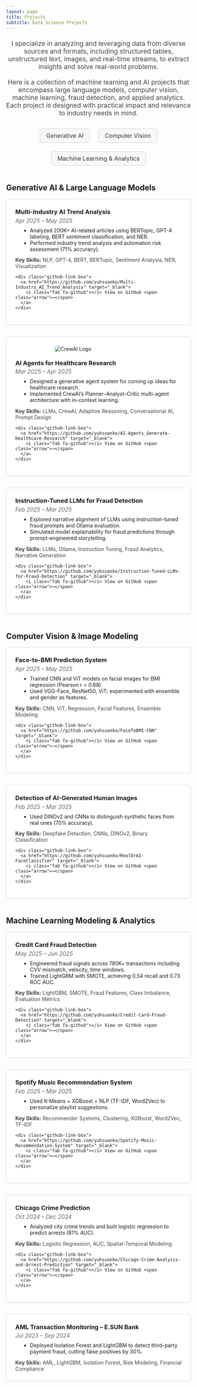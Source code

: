```yaml
---
layout: page
title: Projects
subtitle: Data Science Projects
---
```


<p style="max-width: 720px; margin: 1.5rem auto; text-align: center; font-size: 1.1rem; color: #444;">
  I specialize in analyzing and leveraging data from diverse sources and formats, including structured tables, unstructured text, images, and real-time streams, to extract insights and solve real-world problems.<br><br>
  Here is a collection of machine learning and AI projects that encompass large language models, computer vision, machine learning, fraud detection, and applied analytics. Each project is designed with practical impact and relevance to industry needs in mind.
</p>


<!-- Top Navigation Buttons -->
<div id="project-nav" style="display: flex; justify-content: center; gap: 1.5rem; margin-top: 2rem; margin-bottom: 2rem; flex-wrap: wrap;">
  <a href="#genai" class="project-anchor-btn">Generative AI</a>
  <a href="#vision" class="project-anchor-btn">Computer Vision</a>
  <a href="#risk" class="project-anchor-btn">Machine Learning & Analytics</a>
</div>

<!-- Styles -->
<style>
  html { scroll-behavior: smooth; }

  .project-anchor-btn {
    padding: 8px 16px;
    font-size: 1rem;
    border: 1px solid #ccc;
    border-radius: 6px;
    text-decoration: none;
    color: #333;
    background-color: #f8f8f8;
    transition: all 0.2s ease;
  }
  .project-anchor-btn:hover {
    background-color: #333;
    color: white;
    border-color: #333;
  }

  .project-group { margin-top: 3rem; }

  .project-card {
    border: 1px solid #ddd;
    border-radius: 8px;
    padding: 1.5rem;
    margin-bottom: 2rem;
    box-shadow: 0 1px 4px rgba(0,0,0,0.06);
    background: #fff;
  }

  .project-card h3 {
    margin-top: 0;
    margin-bottom: 0.3rem;
  }

  .project-card em {
    color: #666;
    font-size: 0.95rem;
  }

  .project-card ul {
    margin: 0.5rem 0 0.8rem 1rem;
  }

  .project-card p {
    margin: 0;
    color: #444;
  }

  .github-link-box {
    margin-top: 1.2rem;
    padding: 10px 16px;
    border: 1px solid #ddd;
    border-radius: 8px;
    background-color: #f9f9f9;
    display: inline-block;
    transition: background-color 0.2s ease;
  }

  .github-link-box a {
    text-decoration: none;
    font-weight: 600;
    color: #333;
    display: flex;
    align-items: center;
    gap: 8px;
    font-size: 1rem;
  }

  .github-link-box:hover {
    background-color: #f0f0f0;
  }

  .github-link-box .arrow {
    font-size: 1.1rem;
    color: #333;
  }

  .project-image {
  display: block;
  max-width: 240px;
  margin: 0 auto 1.2rem auto;
  border-radius: 6px;
  }
</style>


<!-- Section: Generative AI -->
<div class="project-group">
  <h2 id="genai">Generative AI & Large Language Models</h2>

  <div class="project-card">
    <h3>Multi-Industry AI Trend Analysis</h3>
    <p><em>Apr 2025 – May 2025</em></p>
    <ul>
      <li>Analyzed 200K+ AI-related articles using BERTopic, GPT-4 labeling, BERT sentiment classification, and NER.</li>
      <li>Performed industry trend analysis and automation risk assessment (71% accuracy).</li>
    </ul>
    <p><strong>Key Skills:</strong> NLP, GPT-4, BERT, BERTopic, Sentiment Analysis, NER, Visualization</p>

    <div class="github-link-box">
      <a href="https://github.com/yuhsuanko/Multi-Industry_AI_Trend_Analysis" target="_blank">
        <i class="fab fa-github"></i> View on GitHub <span class="arrow">→</span>
      </a>
    </div>

  </div>

  <div class="project-card">
    <img src="/assets/img/crewai.png" alt="CrewAI Logo" class="project-image">
    <h3>AI Agents for Healthcare Research</h3>
    <p><em>Mar 2025 – Apr 2025</em></p>
    <ul>
      <li>Designed a generative agent system for coming up ideas for healthcare research.</li>
      <li>Implemented CrewAI’s Planner–Analyst–Critic multi-agent architecture with in-context learning.</li>
    </ul>
    <p><strong>Key Skills:</strong> LLMs, CrewAI, Adaptive Reasoning, Conversational AI, Prompt Design</p>

    <div class="github-link-box">
      <a href="https://github.com/yuhsuanko/AI-Agents_Generate-Healthcare-Research" target="_blank">
        <i class="fab fa-github"></i> View on GitHub <span class="arrow">→</span>
      </a>
    </div>
  </div>


  <div class="project-card">
    <h3>Instruction-Tuned LLMs for Fraud Detection</h3>
    <p><em>Feb 2025 – Mar 2025</em></p>
    <ul>
      <li>Explored narrative alignment of LLMs using instruction-tuned fraud prompts and Ollama evaluation.</li>
      <li>Simulated model explainability for fraud predictions through prompt-engineered storytelling.</li>
    </ul>
    <p><strong>Key Skills:</strong> LLMs, Ollama, Instruction Tuning, Fraud Analytics, Narrative Generation</p>

    <div class="github-link-box">
      <a href="https://github.com/yuhsuanko/Instruction-Tuned-LLMs-for-Fraud-Detection" target="_blank">
        <i class="fab fa-github"></i> View on GitHub <span class="arrow">→</span>
      </a>
    </div>

  </div>
</div>

<!-- Section: Computer Vision -->
<div class="project-group">
  <h2 id="vision">Computer Vision & Image Modeling</h2>

  <div class="project-card">
    <h3>Face-to-BMI Prediction System</h3>
    <p><em>Apr 2025 – May 2025</em></p>
    <ul>
      <li>Trained CNN and ViT models on facial images for BMI regression (Pearson r = 0.68).</li>
      <li>Used VGG-Face, ResNet50, ViT; experimented with ensemble and gender as features.</li>
    </ul>
    <p><strong>Key Skills:</strong> CNN, ViT, Regression, Facial Features, Ensemble Modeling</p>

    <div class="github-link-box">
      <a href="https://github.com/yuhsuanko/FaceToBMI-CNN" target="_blank">
        <i class="fab fa-github"></i> View on GitHub <span class="arrow">→</span>
      </a>
    </div>

  </div>

  <div class="project-card">
    <h3>Detection of AI-Generated Human Images</h3>
    <p><em>Feb 2025 – Mar 2025</em></p>
    <ul>
      <li>Used DINOv2 and CNNs to distinguish synthetic faces from real ones (70% accuracy).</li>
    </ul>
    <p><strong>Key Skills:</strong> Deepfake Detection, CNNs, DINOv2, Binary Classification</p>

    <div class="github-link-box">
      <a href="https://github.com/yuhsuanko/RealOrAI-FaceClassifier" target="_blank">
        <i class="fab fa-github"></i> View on GitHub <span class="arrow">→</span>
      </a>
    </div>

  </div>
</div>

<!-- Section: Risk & Analytics -->
<div class="project-group">
  <h2 id="risk">Machine Learning Modeling & Analytics</h2>

  <div class="project-card">
    <h3>Credit Card Fraud Detection</h3>
    <p><em>May 2025 – Jun 2025</em></p>
    <ul>
      <li>Engineered fraud signals across 780K+ transactions including CVV mismatch, velocity, time windows.</li>
      <li>Trained LightGBM with SMOTE, achieving 0.54 recall and 0.73 ROC AUC.</li>
    </ul>
    <p><strong>Key Skills:</strong> LightGBM, SMOTE, Fraud Features, Class Imbalance, Evaluation Metrics</p>

    <div class="github-link-box">
      <a href="https://github.com/yuhsuanko/Credit-Card-Fraud-Detection" target="_blank">
        <i class="fab fa-github"></i> View on GitHub <span class="arrow">→</span>
      </a>
    </div>

  </div>

  <div class="project-card">
    <h3>Spotify Music Recommendation System</h3>
    <p><em>Feb 2025 – Mar 2025</em></p>
    <ul>
      <li>Used K-Means + XGBoost + NLP (TF-IDF, Word2Vec) to personalize playlist suggestions.</li>
    </ul>
    <p><strong>Key Skills:</strong> Recommender Systems, Clustering, XGBoost, Word2Vec, TF-IDF</p>

    <div class="github-link-box">
      <a href="https://github.com/yuhsuanko/Spotify-Music-Recommendation-System" target="_blank">
        <i class="fab fa-github"></i> View on GitHub <span class="arrow">→</span>
      </a>
    </div>

  </div>

  <div class="project-card">
    <h3>Chicago Crime Prediction</h3>
    <p><em>Oct 2024 – Dec 2024</em></p>
    <ul>
      <li>Analyzed city crime trends and built logistic regression to predict arrests (81% AUC).</li>
    </ul>
    <p><strong>Key Skills:</strong> Logistic Regression, AUC, Spatial-Temporal Modeling</p>

    <div class="github-link-box">
      <a href="https://github.com/yuhsuanko/Chicago-Crime-Analysis-and-Arrest-Prediction" target="_blank">
        <i class="fab fa-github"></i> View on GitHub <span class="arrow">→</span>
      </a>
    </div>

  </div>

  <div class="project-card">
    <h3>AML Transaction Monitoring – E.SUN Bank</h3>
    <p><em>Jul 2023 – Sep 2024</em></p>
    <ul>
      <li>Deployed Isolation Forest and LightGBM to detect third-party payment fraud, cutting false positives by 30%.</li>
    </ul>
    <p><strong>Key Skills:</strong> AML, LightGBM, Isolation Forest, Risk Modeling, Financial Compliance</p>
  </div>
</div>
